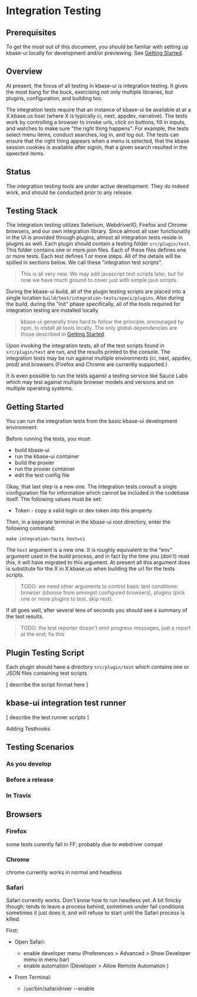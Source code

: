 # Integration Testing

## Prerequisites

To get the most out of this document, you should be famliar with setting up kbase-ui locally for development and/or previewing. See [Getting Started](../dev/getting-started.md).

## Overview

At present, the focus of all testing in kbase-ui is integration testing. It gives the most bang for the buck, exercising not only multiple libraries, but plugins, configuration, and building too.

The integration tests require that an instance of kbase-ui be available at at a X.kbase.us host (where X is typically ci, next, appdev, narrative). The tests work by controlling a browser to invoke urls, click on buttons, fill in inputs, and watches to make sure "the right thing happens".  For example, the tests select menu items, conduct searches, log in, and log out. The tests can ensure that the right thing appears when a menu is selected, that the kbase session cookies is available after signin, that a given search resulted in the epxected items.

## Status

The integration testing tools are under active development. They do indeed work, and should be conducted prior to any release. 

## Testing Stack

The integration testing utilizes Selenium, WebdriverIO, Firefox and Chrome browsers, and our own integration library. Since almost all user functionality in the UI is provided through plugins, almost all integration tests reside in plugins as well. Each plugin should contain a testing folder `src/plugin/test`. This folder contains one or more json files. Each of these files defines one or more tests.  Each test defines 1 or more steps. All of the details will be spilled in sections below. We call these "integration test scripts".

> This is all very new. We may add javascript test scripts later, but for now we have much ground to cover just with simple json scripts.

During the kbase-ui build, all of the plugin testing scripts are placed into a single location `build/test/integration-tests/specs/plugins`. Also during the build, during the "init" phase specifically, all of the tools required for integration testing are installed locally.

> kbase-ui generally tries hard to follow the principle, encouraged by npm, to install all tools locally. The only global dependencies are those described in [Getting Started](../dev/getting-started.md).

Upon invoking the integration tests, all of the test scripts found in  `src/plugin/test` are run, and the results printed to the console. The integration tests may be run against multiple environments (ci, next, appdev, prod) and browsers (Firefox and Chrome are currently supported.)

It is even possible to run the tests against a testing service like Sauce Labs which may test against multiple browser models and versions and on multiple operating systems.

## Getting Started

You can run the integration tests from the basic kbase-ui development environment. 

Before running the tests, you must:

- build kbase-ui
- run the kbase-ui container
- build the proxier
- run the proxier container
- edit the test config file

Okay, that last step is a new one. The integration tests consult a single configuration file for information which cannot be included in the codebase itself. The following values must be set:

- Token - copy a valid login or dev token into this property

Then, in a separate terminal in the kbase-ui root directory, enter the following command:

```
make integration-tests host=ci
```

The `host` argument is a new one. It is roughly equivalent to the "env" argument used in the build process, and in fact by the time you (don't) read this, it will have migrated to this argument. At present all this argument does is substitute for the X in X.kbase.us when building the url for the tests scripts.

> TODO: we need other arguments to control basic test conditions: browser (choose from amongst configured browsers), plugins (pick one or more plugins to test, skip rest).

If all goes well, after several tens of seconds you should see a summary of the test results.

> TODO: the test reporter doesn't emit progress messages, just a report at the end; fix this

## Plugin Testing Script

Each plugin should have a directory `src/plugin/test` which contains one or JSON files containing test scripts.

[ describe the script format here ]

## kbase-ui integration test runner

[ describe the test runner scripts ]

Adding Testhooks 

## Testing Scenarios

### As you develop

### Before a release

### In Travis

## Browsers

### Firefox

some tests curently fail in FF; probably due to webdriver compat

### Chrome

chrome currently works in normal and headless

### Safari

Safari currently works. Don't know how to run headless yet. A bit finicky though; tends to leave a process behind, sometimes under fail conditions sometimes it just does it, and will refuse to start until the Safari process is killed.

First:

- Open Safari:

  - enable developer menu (Preferences > Advanced > Show Developer menu in menu bar)
  - enable automation (Developer > Allow Remote Automation )

- From Terminal:

  - /usr/bin/safaridriver --enable

  ​